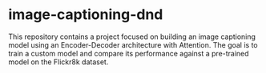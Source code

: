 # image-captioning-dnd
This repository contains a project focused on building an image captioning model using an Encoder-Decoder architecture with Attention. The goal is to train a custom model and compare its performance against a pre-trained model on the Flickr8k dataset.
